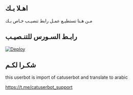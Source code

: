 ## اهـلا بـك
مـن هـنا تستطيـع عمـل رابط تنصيـب خـاص بـك

## رابـط السـورس للتنـصيـب

[![Deploy](https://www.herokucdn.com/deploy/button.svg)](https://heroku.com/deploy?template=https://github.com/hus13/jmthon)

## شكـرا لكـم 


this userbot is import of catuserbot and translate to arabic

https://t.me/catuserbot_support

